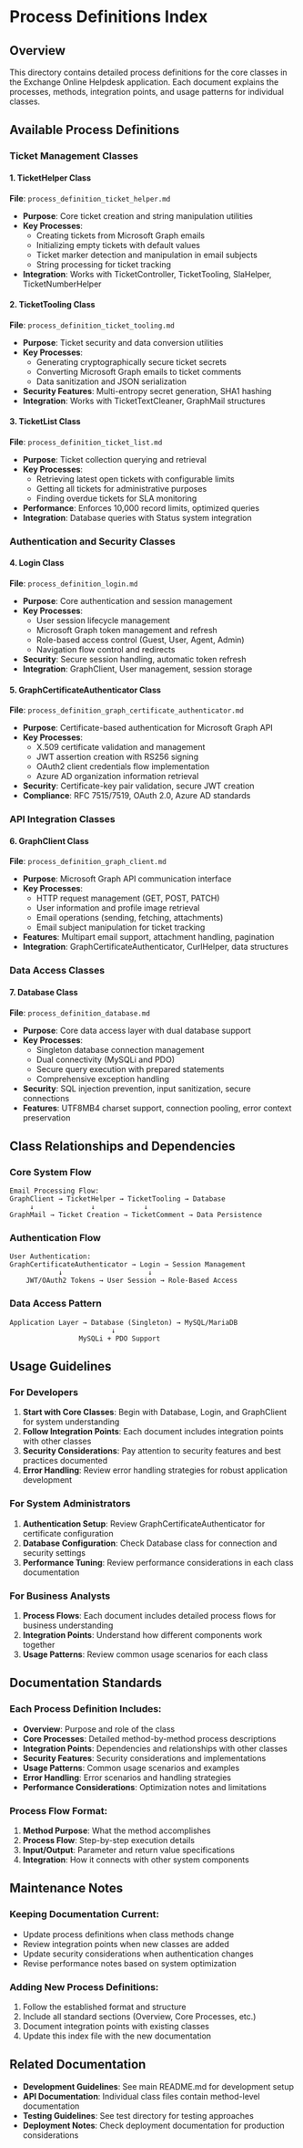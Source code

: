 # Process Definitions Index

## Overview
This directory contains detailed process definitions for the core classes in the Exchange Online Helpdesk application. Each document explains the processes, methods, integration points, and usage patterns for individual classes.

## Available Process Definitions

### Ticket Management Classes

#### 1. TicketHelper Class
**File**: `process_definition_ticket_helper.md`
- **Purpose**: Core ticket creation and string manipulation utilities
- **Key Processes**:
  - Creating tickets from Microsoft Graph emails
  - Initializing empty tickets with default values
  - Ticket marker detection and manipulation in email subjects
  - String processing for ticket tracking
- **Integration**: Works with TicketController, TicketTooling, SlaHelper, TicketNumberHelper

#### 2. TicketTooling Class
**File**: `process_definition_ticket_tooling.md`
- **Purpose**: Ticket security and data conversion utilities
- **Key Processes**:
  - Generating cryptographically secure ticket secrets
  - Converting Microsoft Graph emails to ticket comments
  - Data sanitization and JSON serialization
- **Security Features**: Multi-entropy secret generation, SHA1 hashing
- **Integration**: Works with TicketTextCleaner, GraphMail structures

#### 3. TicketList Class
**File**: `process_definition_ticket_list.md`
- **Purpose**: Ticket collection querying and retrieval
- **Key Processes**:
  - Retrieving latest open tickets with configurable limits
  - Getting all tickets for administrative purposes
  - Finding overdue tickets for SLA monitoring
- **Performance**: Enforces 10,000 record limits, optimized queries
- **Integration**: Database queries with Status system integration

### Authentication and Security Classes

#### 4. Login Class
**File**: `process_definition_login.md`
- **Purpose**: Core authentication and session management
- **Key Processes**:
  - User session lifecycle management
  - Microsoft Graph token management and refresh
  - Role-based access control (Guest, User, Agent, Admin)
  - Navigation flow control and redirects
- **Security**: Secure session handling, automatic token refresh
- **Integration**: GraphClient, User management, session storage

#### 5. GraphCertificateAuthenticator Class
**File**: `process_definition_graph_certificate_authenticator.md`
- **Purpose**: Certificate-based authentication for Microsoft Graph API
- **Key Processes**:
  - X.509 certificate validation and management
  - JWT assertion creation with RS256 signing
  - OAuth2 client credentials flow implementation
  - Azure AD organization information retrieval
- **Security**: Certificate-key pair validation, secure JWT creation
- **Compliance**: RFC 7515/7519, OAuth 2.0, Azure AD standards

### API Integration Classes

#### 6. GraphClient Class
**File**: `process_definition_graph_client.md`
- **Purpose**: Microsoft Graph API communication interface
- **Key Processes**:
  - HTTP request management (GET, POST, PATCH)
  - User information and profile image retrieval
  - Email operations (sending, fetching, attachments)
  - Email subject manipulation for ticket tracking
- **Features**: Multipart email support, attachment handling, pagination
- **Integration**: GraphCertificateAuthenticator, CurlHelper, data structures

### Data Access Classes

#### 7. Database Class
**File**: `process_definition_database.md`
- **Purpose**: Core data access layer with dual database support
- **Key Processes**:
  - Singleton database connection management
  - Dual connectivity (MySQLi and PDO)
  - Secure query execution with prepared statements
  - Comprehensive exception handling
- **Security**: SQL injection prevention, input sanitization, secure connections
- **Features**: UTF8MB4 charset support, connection pooling, error context preservation

## Class Relationships and Dependencies

### Core System Flow
```
Email Processing Flow:
GraphClient → TicketHelper → TicketTooling → Database
     ↓              ↓            ↓
GraphMail → Ticket Creation → TicketComment → Data Persistence
```

### Authentication Flow
```
User Authentication:
GraphCertificateAuthenticator → Login → Session Management
            ↓                     ↓
    JWT/OAuth2 Tokens → User Session → Role-Based Access
```

### Data Access Pattern
```
Application Layer → Database (Singleton) → MySQL/MariaDB
                         ↓
                 MySQLi + PDO Support
```

## Usage Guidelines

### For Developers
1. **Start with Core Classes**: Begin with Database, Login, and GraphClient for system understanding
2. **Follow Integration Points**: Each document includes integration points with other classes
3. **Security Considerations**: Pay attention to security features and best practices documented
4. **Error Handling**: Review error handling strategies for robust application development

### For System Administrators
1. **Authentication Setup**: Review GraphCertificateAuthenticator for certificate configuration
2. **Database Configuration**: Check Database class for connection and security settings
3. **Performance Tuning**: Review performance considerations in each class documentation

### For Business Analysts
1. **Process Flows**: Each document includes detailed process flows for business understanding
2. **Integration Points**: Understand how different components work together
3. **Usage Patterns**: Review common usage scenarios for each class

## Documentation Standards

### Each Process Definition Includes:
- **Overview**: Purpose and role of the class
- **Core Processes**: Detailed method-by-method process descriptions
- **Integration Points**: Dependencies and relationships with other classes
- **Security Features**: Security considerations and implementations
- **Usage Patterns**: Common usage scenarios and examples
- **Error Handling**: Error scenarios and handling strategies
- **Performance Considerations**: Optimization notes and limitations

### Process Flow Format:
1. **Method Purpose**: What the method accomplishes
2. **Process Flow**: Step-by-step execution details
3. **Input/Output**: Parameter and return value specifications
4. **Integration**: How it connects with other system components

## Maintenance Notes

### Keeping Documentation Current:
- Update process definitions when class methods change
- Review integration points when new classes are added
- Update security considerations when authentication changes
- Revise performance notes based on system optimization

### Adding New Process Definitions:
1. Follow the established format and structure
2. Include all standard sections (Overview, Core Processes, etc.)
3. Document integration points with existing classes
4. Update this index file with the new documentation

## Related Documentation
- **Development Guidelines**: See main README.md for development setup
- **API Documentation**: Individual class files contain method-level documentation
- **Testing Guidelines**: See test directory for testing approaches
- **Deployment Notes**: Check deployment documentation for production considerations